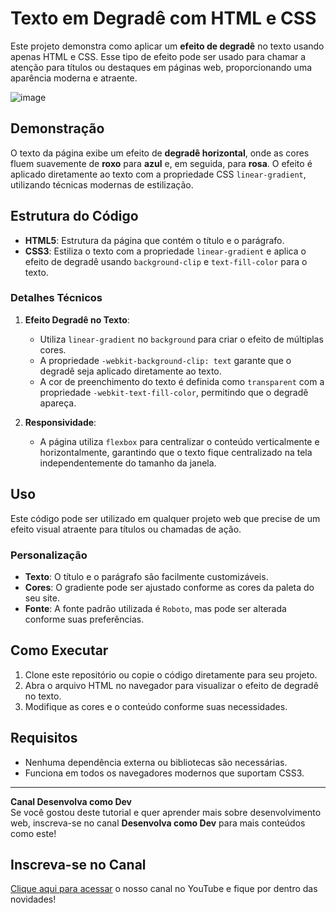 # Texto em Degradê com HTML e CSS

Este projeto demonstra como aplicar um **efeito de degradê** no texto usando apenas HTML e CSS. Esse tipo de efeito pode ser usado para chamar a atenção para títulos ou destaques em páginas web, proporcionando uma aparência moderna e atraente.

![image](https://github.com/user-attachments/assets/07988fa0-5fd7-421b-86f9-a058e1415e4f)


## Demonstração

O texto da página exibe um efeito de **degradê horizontal**, onde as cores fluem suavemente de **roxo** para **azul** e, em seguida, para **rosa**. O efeito é aplicado diretamente ao texto com a propriedade CSS `linear-gradient`, utilizando técnicas modernas de estilização.

## Estrutura do Código

- **HTML5**: Estrutura da página que contém o título e o parágrafo.
- **CSS3**: Estiliza o texto com a propriedade `linear-gradient` e aplica o efeito de degradê usando `background-clip` e `text-fill-color` para o texto.

### Detalhes Técnicos

1. **Efeito Degradê no Texto**:
   - Utiliza `linear-gradient` no `background` para criar o efeito de múltiplas cores.
   - A propriedade `-webkit-background-clip: text` garante que o degradê seja aplicado diretamente ao texto.
   - A cor de preenchimento do texto é definida como `transparent` com a propriedade `-webkit-text-fill-color`, permitindo que o degradê apareça.

2. **Responsividade**:
   - A página utiliza `flexbox` para centralizar o conteúdo verticalmente e horizontalmente, garantindo que o texto fique centralizado na tela independentemente do tamanho da janela.

## Uso

Este código pode ser utilizado em qualquer projeto web que precise de um efeito visual atraente para títulos ou chamadas de ação. 

### Personalização

- **Texto**: O título e o parágrafo são facilmente customizáveis.
- **Cores**: O gradiente pode ser ajustado conforme as cores da paleta do seu site.
- **Fonte**: A fonte padrão utilizada é `Roboto`, mas pode ser alterada conforme suas preferências.

## Como Executar

1. Clone este repositório ou copie o código diretamente para seu projeto.
2. Abra o arquivo HTML no navegador para visualizar o efeito de degradê no texto.
3. Modifique as cores e o conteúdo conforme suas necessidades.

## Requisitos

- Nenhuma dependência externa ou bibliotecas são necessárias.
- Funciona em todos os navegadores modernos que suportam CSS3.

---

**Canal Desenvolva como Dev**  
Se você gostou deste tutorial e quer aprender mais sobre desenvolvimento web, inscreva-se no canal **Desenvolva como Dev** para mais conteúdos como este!

## Inscreva-se no Canal

[Clique aqui para acessar](https://encurtador.com.br/qefNo) o nosso canal no YouTube e fique por dentro das novidades!

